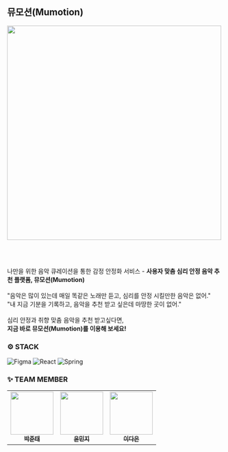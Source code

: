 뮤모션(Mumotion)
---
<img src="![Uploading 로고.svg…]()
" width="500px"/>

<br> <br>

나만을 위한 음악 큐레이션을 통한 감정 안정화 서비스  - **사용자 맞춤 심리 안정 음악 추천 플랫폼, 뮤모션(Mumotion)**
<br> <br>
"음악은 많이 있는데 매일 똑같은 노래만 듣고, 심리를 안정 시킬만한 음악은 없어."<br>
"내 지금 기분을 기록하고, 음악을 추천 받고 싶은데 마땅한 곳이 없어."
<br> <br>
심리 안정과 취향 맞춤 음악을 추천 받고싶다면,
<br>**지금 바로 뮤모션(Mumotion)를 이용해 보세요!**
<br>

### ⚙️ STACK
![Figma](https://img.shields.io/badge/figma-%23F24E1E.svg?style=for-the-badge&logo=figma&logoColor=white) ![React](https://img.shields.io/badge/react-%2320232a.svg?style=for-the-badge&logo=react&logoColor=%2361DAFB) ![Spring](https://img.shields.io/badge/spring-%236DB33F.svg?style=for-the-badge&logo=spring&logoColor=white)

### ✨ TEAM MEMBER
<table>
  <tbody>
    <tr>
      <td align="center"><a href="https://github.com/juntae6942"><img src="https://avatars.githubusercontent.com/u/65760583?v=4" width="100px;" alt=""/><br /><sub><b>박준태</b></sub></a><br /></td>
      <td align="center"><a href="https://github.com/"><img src="https://github.com/user-attachments/assets/683994fe-db35-4e81-b19e-c3d26eee2127" width="100px"; alt=""/><br /><sub><b>윤민지</b></sub></a><br /></td>
      <td align="center"><a href="https://github.com/"><img src="https://avatars.githubusercontent.com/u/86146265?v=4" width="100px;" alt=""/><br /><sub><b>이다은</b></sub></a><br /></td>
  </tbody>
</table>
